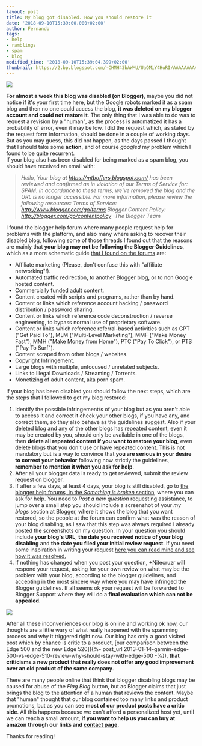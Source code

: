 ```yaml
---
layout: post
title: My blog got disabled. How you should restore it
date: '2018-09-10T15:39:00.000+02:00'
author: Fernando
tags:
- help
- ramblings
- spam
- blog
modified_time: '2018-09-10T15:39:04.399+02:00'
thumbnail: https://2.bp.blogspot.com/-CHMH43bAWMU/UaOMiY4HuRI/AAAAAAAAAWg/5HZLN3h2y3U/s72-c/i-hate-spam%5B1%5D.jpg
---
```


[![](https://2.bp.blogspot.com/-CHMH43bAWMU/UaOMiY4HuRI/AAAAAAAAAWg/5HZLN3h2y3U/s1600/i-hate-spam%5B1%5D.jpg)](http://www.putinyourbasket.com/us/spam)

**For almost a week this blog was disabled (on Blogger)**, maybe you did not notice if it's your first time here, but the Google robots marked it as a spam blog and then no one could access the blog, **it was deleted on my blogger account and could not restore it**. The only thing that I was able to do was to request a revision by a "human", as the process is automatized it has a probability of error, even it may be low. I did the request which, as stated by the request form information, should be done in a couple of working days. But as you may guess, this did not happen, as the days passed I thought that I should take some **action**, and of course _googled_ my problem which I found to be quite recurrent.  
If your blog also has been disabled for being marked as a spam blog, you should have received an email with:  

> _Hello, Your blog at <https://mtboffers.blogspot.com/> has been reviewed and confirmed as in violation of our Terms of Service for: SPAM. In accordance to these terms, we've removed the blog and the URL is no longer accessible. For more information, please review the following resources: Terms of Service: <http://www.blogger.com/go/terms> Blogger Content Policy: <http://blogger.com/go/contentpolicy> -The Blogger Team_

I found the blogger help forum where many people request help for problems with the platform, and also many where asking to recover their disabled blog, following some of those threads I found out that the reasons are mainly that **your blog may not be following the Blogger Guidelines**, which as a more schematic guide [that I found on the forums](http://productforums.google.com/forum/?hl=en&fromgroups=#!category-topic/blogger/something-is-broken/hD3y-luVMdg%5B1-25-true%5D) are:  

* Affiliate marketing (Please, don't confuse this with "affiliate networking"!).
* Automated traffic redirection, to another Blogger blog, or to non Google hosted content.
* Commercially funded adult content.
* Content created with scripts and programs, rather than by hand.
* Content or links which reference account hacking / password distribution / password sharing.
* Content or links which reference code deconstruction / reverse engineering, to bypass normal use of proprietary software.
* Content or links which reference referral-based activities such as GPT ("Get Paid To"), MLM ("Multi-Level Marketing"), MMF ("Make Money Fast"), MMH ("Make Money from Home"), PTC ("Pay To Click"), or PTS ("Pay To Surf").
* Content scraped from other blogs / websites.
* Copyright Infringement.
* Large blogs with multiple, unfocused / unrelated subjects.
* Links to Illegal Downloads / Streaming / Torrents.
* Monetizing of adult content, aka porn spam.

If your blog has been disabled you should follow the next steps, which are the steps that I followed to get my blog restored:  

1. Identify the possible infringement/s of your blog but as you aren't able to access it and correct it check your other blogs, if you have any, and correct them, so they also behave as the guidelines suggest. Also if your deleted blog and any of the other blogs has repeated content, even it may be created by you, should only be available in one of the blogs, then **delete all repeated content if you want to restore your blog**, even delete blogs that you don't use or have repeated content. This is not mandatory but is a way to convince that **you are serious in your desire to correct your behavior** following now strictly the guidelines, **remember to mention it when you ask for help**.
2. After all your blogger data is ready to get reviewed, submit the review request on blogger.
3. If after a few days, at least 4 days, your blog is still disabled, go to [the blogger help forums, in the _Something is broken_ section](https://productforums.google.com/forum/#!categories/blogger/something-is-broken), where you can ask for help. You need to _Post a new question_ requesting assistance, to jump over a small step you should include a screenshot of your _my blogs_ section at Blogger, where it shows the blog that you want restored, so the people at the forum can confirm what was the reason of your blog disabling, as I saw that this step was always required I already posted the screenshots on my question.
In your question you should include **your blog's URL**, **the date you received notice of your blog disabling** and **the date you filed your initial review request**. If you need some inspiration in writing your request [here you can read mine and see how it was resolved.](https://productforums.google.com/forum/#!msg/blogger/35ozDAoNX7g/XniQntMG5_sJ)  
9. If nothing has changed when you post your question, +Nitecruzr will respond your request, asking for your own review on what may be the problem with your blog, according to the blogger guidelines, and accepting in the most sincere way where you may have infringed the Blogger guidelines. If all seems ok your request will be forwarded to Blogger Support where they will do a **final evaluation which can not be appealed**.

[![](https://1.bp.blogspot.com/-UTBb5BryYl0/UaOO1WsZjII/AAAAAAAAAWw/adXkLu3cPFA/s320/post-25-0-97460500-1357566236%5B1%5D.png)](http://1.bp.blogspot.com/-UTBb5BryYl0/UaOO1WsZjII/AAAAAAAAAWw/adXkLu3cPFA/s1600/post-25-0-97460500-1357566236%5B1%5D.png)

After all these inconveniences our blog is online and working ok now, our thoughts are a little wary of what really happened with the spamming process and why it triggered right now. Our blog has only a good visited post which by chance is critic to a product, [our comparison between the Edge 500 and the new Edge 520]({%- post_url 2013-01-14-garmin-edge-500-vs-edge-510-review-why-should-stay-with-edge-500 -%}), **that criticisms a new product that really does not offer any good improvement over an old product of the same company**.  
  
There are many people online that think that blogger disabling blogs may be caused for abuse of the _Flag Blog_ button, but as Blogger claims that just brings the blog to the attention of a human that reviews the content. Maybe that "human" thought that our blog contained too many links and product promotions, but as you can see **most of our product posts have a critic side**. All this happens because we can't afford a personalized host yet, until we can reach a small amount, **if you want to help us you can buy at amazon through our links and [contact page](https://curatedoffers.blogspot.com/p/contact.html).**  
  
Thanks for reading!
